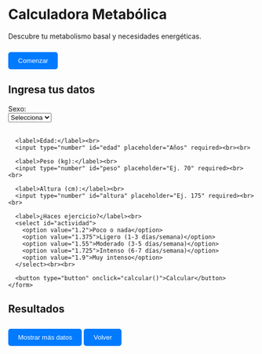 <!DOCTYPE html>
<html lang="es_mx">
<head>
  <meta charset="UTF-8" />
  <meta name="viewport" content="width=device-width, initial-scale=1.0" />
  <title>Calculadora Metabólica</title>
  <style>
    <link href="https://cdn.jsdelivr.net/npm/bootstrap@5.3.8/dist/css/bootstrap.min.css" rel="stylesheet" integrity="sha384-sRIl4kxILFvY47J16cr9ZwB07vP4J8+LH7qKQnuqkuIAvNWLzeN8tE5YBujZqJLB" crossorigin="anonymous">
    body {
      font-family: Arial, sans-serif;
      background-color #f2f2f2
      padding 20px;
      text-align: center;
    }

    .pantalla {
      display: none;
      background-color: white;
      padding: 20px;
      border-radius: 10px;
      max-width: 400px;
      margin: 0 auto;
      box-shadow: 0 0 10px rgba(0,0,0,0.1);
    }

    button {
      padding: 10px 20px;
      margin-top: 10px;
      background-color: #007bff;
      color: white;
      border: none;
      border-radius: 5px;
      cursor: pointer;
    }

    button:hover {
      background-color: #0056b3;
    }

    .visible {
      display: block;
    }
  </style>
</head>
<body>
  <!-- 🧾 Pantalla Base -->
  <div id="pantallaBase" class="pantalla visible">
    <h1>Calculadora Metabólica</h1>
    <p>Descubre tu metabolismo basal y necesidades energéticas.</p>
    <button onclick="mostrarPantalla('pantallaFormulario')">Comenzar</button>
  </div>

  <!-- 🧍‍♂️ Pantalla Formulario -->
  <div id="pantallaFormulario" class="pantalla">
    <h2>Ingresa tus datos</h2>
    <form id="formMetabolico">
      <label>Sexo:</label><br>
      <select id="sexo" required>
        <option value="">Selecciona</option>
        <option value="hombre">Hombre</option>
        <option value="mujer">Mujer</option>
      </select><br><br>

      <label>Edad:</label><br>
      <input type="number" id="edad" placeholder="Años" required><br><br>

      <label>Peso (kg):</label><br>
      <input type="number" id="peso" placeholder="Ej. 70" required><br><br>

      <label>Altura (cm):</label><br>
      <input type="number" id="altura" placeholder="Ej. 175" required><br><br>

      <label>¿Haces ejercicio?</label><br>
      <select id="actividad">
        <option value="1.2">Poco o nada</option>
        <option value="1.375">Ligero (1-3 días/semana)</option>
        <option value="1.55">Moderado (3-5 días/semana)</option>
        <option value="1.725">Intenso (6-7 días/semana)</option>
        <option value="1.9">Muy intenso</option>
      </select><br><br>

      <button type="button" onclick="calcular()">Calcular</button>
    </form>
  </div>

  <!-- 📊 Pantalla Resultados -->
  <div id="pantallaResultado" class="pantalla">
    <h2>Resultados</h2>
    <p id="resultadoTexto"></p>
    <button onclick="mostrarMas()">Mostrar más datos</button>
    <div id="masDatos" style="display:none;">
      <h3>Detalles adicionales</h3>
      <p id="detallesTexto"></p>
    </div>
    <button onclick="mostrarPantalla('pantallaFormulario')">Volver</button>
  </div>

  <script>
    function mostrarPantalla(id) {
      document.querySelectorAll('.pantalla').forEach(div => div.classList.remove('visible'));
      document.getElementById(id).classList.add('visible');
    }

    function calcular() {
      const sexo = document.getElementById('sexo').value;
      const edad = parseInt(document.getElementById('edad').value);
      const peso = parseFloat(document.getElementById('peso').value);
      const altura = parseFloat(document.getElementById('altura').value);
      const actividad = parseFloat(document.getElementById('actividad').value);

      if (!sexo || !edad || !peso || !altura) {
        alert('Por favor, completa todos los campos.');
        return;
      }

      // Fórmula Harris-Benedict
      let tmb;
      if (sexo === 'hombre') {
        tmb = 88.36 + (13.4 * peso) + (4.8 * altura) - (5.7 * edad);
      } else {
        tmb = 447.6 + (9.2 * peso) + (3.1 * altura) - (4.3 * edad);
      }

      const calorias = tmb * actividad;

      document.getElementById('resultadoTexto').innerHTML = `
        Tu metabolismo basal (TMB) es de <strong>${tmb.toFixed(2)} kcal/día</strong>.<br>
        Tus necesidades energéticas diarias estimadas son de <strong>${calorias.toFixed(2)} kcal/día</strong>.
      `;

      document.getElementById('detallesTexto').innerHTML = `
        Sexo: ${sexo}<br>
        Edad: ${edad} años<br>
        Peso: ${peso} kg<br>
        Altura: ${altura} cm<br>
        Nivel de actividad: ${actividad}
      `;

      mostrarPantalla('pantallaResultado');
    }

    function mostrarMas() {
      const detalles = document.getElementById('masDatos');
      detalles.style.display = detalles.style.display === 'none' ? 'block' : 'none';
    }
  </script>
</body>
<script src="https://cdn.jsdelivr.net/npm/bootstrap@5.3.8/dist/js/bootstrap.bundle.min.js" integrity="sha384-FKyoEForCGlyvwx9Hj09JcYn3nv7wiPVlz7YYwJrWVcXK/BmnVDxM+D2scQbITxI" crossorigin="anonymous"></script>
</html>
